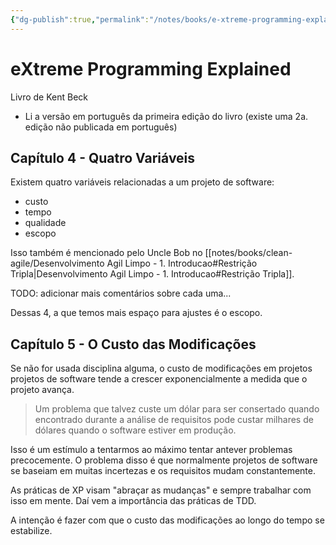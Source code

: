 ```yaml
---
{"dg-publish":true,"permalink":"/notes/books/e-xtreme-programming-explained/","dgHomeLink":true,"dgPassFrontmatter":false}
---
```


# eXtreme Programming Explained

Livro de Kent Beck

- Li a versão em português da primeira edição do livro (existe uma 2a. edição não publicada em português)


## Capítulo 4 - Quatro Variáveis

Existem quatro variáveis relacionadas a um projeto de software:

- custo
- tempo
- qualidade
- escopo

Isso também é mencionado pelo Uncle Bob no [[notes/books/clean-agile/Desenvolvimento Agil Limpo - 1. Introducao#Restrição Tripla|Desenvolvimento Agil Limpo - 1. Introducao#Restrição Tripla]].

TODO: adicionar mais comentários sobre cada uma...

Dessas 4, a que temos mais espaço para ajustes é o escopo.



## Capítulo 5 - O Custo das Modificações

Se não for usada disciplina alguma, o custo de modificações em projetos projetos de software tende a crescer exponencialmente a medida que o projeto avança.

> Um problema que talvez custe um dólar para ser consertado quando encontrado durante a análise de requisitos pode custar milhares de dólares quando o software estiver em produção.

Isso é um estímulo a tentarmos ao máximo tentar antever problemas precocemente. O problema disso é que normalmente projetos de software se baseiam em muitas incertezas e os requisitos mudam constantemente.

As práticas de XP visam "abraçar as mudanças" e sempre trabalhar com isso em mente. Daí vem a importância das práticas de TDD.

A intenção é fazer com que o custo das modificações ao longo do tempo se estabilize.